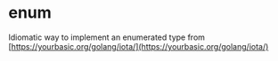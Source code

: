 # enum

Idiomatic way to implement an enumerated type from [https://yourbasic.org/golang/iota/](https://yourbasic.org/golang/iota/)
